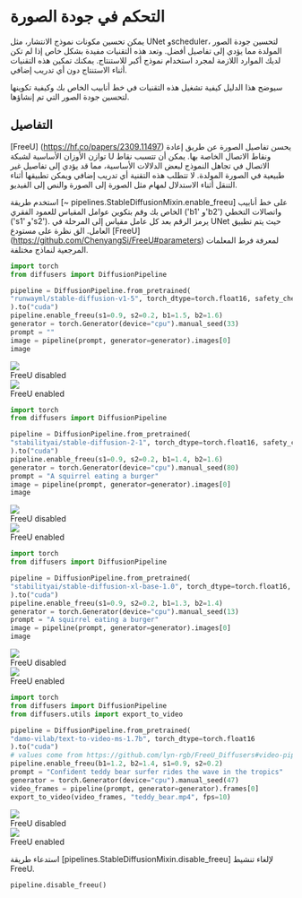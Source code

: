 # التحكم في جودة الصورة

يمكن تحسين مكونات نموذج الانتشار، مثل UNet وscheduler، لتحسين جودة الصور المولدة مما يؤدي إلى تفاصيل أفضل. وتعد هذه التقنيات مفيدة بشكل خاص إذا لم تكن لديك الموارد اللازمة لمجرد استخدام نموذج أكبر للاستنتاج. يمكنك تمكين هذه التقنيات أثناء الاستنتاج دون أي تدريب إضافي.

سيوضح هذا الدليل كيفية تشغيل هذه التقنيات في خط أنابيب الخاص بك وكيفية تكوينها لتحسين جودة الصور التي تم إنشاؤها.

## التفاصيل

[FreeU] (https://hf.co/papers/2309.11497) يحسن تفاصيل الصورة عن طريق إعادة توازن الأوزان الأساسية لشبكة U ونقاط الاتصال الخاصة بها. يمكن أن تتسبب نقاط الاتصال في تجاهل النموذج لبعض الدلالات الأساسية، مما قد يؤدي إلى تفاصيل غير طبيعية في الصورة المولدة. لا تتطلب هذه التقنية أي تدريب إضافي ويمكن تطبيقها أثناء التنقل أثناء الاستدلال لمهام مثل الصورة إلى الصورة والنص إلى الفيديو.

استخدم طريقة [~ pipelines.StableDiffusionMixin.enable_freeu] على خط أنابيب الخاص بك وقم بتكوين عوامل المقياس للعمود الفقري ('b1' و'b2') واتصالات التخطي ('s1' و's2'). يرمز الرقم بعد كل عامل مقياس إلى المرحلة في UNet حيث يتم تطبيق العامل. الق نظرة على مستودع [FreeU] (https://github.com/ChenyangSi/FreeU#parameters) لمعرفة فرط المعلمات المرجعية لنماذج مختلفة.

<hfoptions id="freeu">

<hfoption id="Stable Diffusion v1-5">

```py
import torch
from diffusers import DiffusionPipeline

pipeline = DiffusionPipeline.from_pretrained(
"runwayml/stable-diffusion-v1-5", torch_dtype=torch.float16, safety_checker=None
).to("cuda")
pipeline.enable_freeu(s1=0.9, s2=0.2, b1=1.5, b2=1.6)
generator = torch.Generator(device="cpu").manual_seed(33)
prompt = ""
image = pipeline(prompt, generator=generator).images[0]
image
```

<div class="flex gap-4">
<div>
<img class="rounded-xl" src="https://huggingface.co/datasets/huggingface/documentation-images/resolve/main/diffusers/sdv15-no-freeu.png"/>
<figcaption class="mt-2 text-center text-sm text-gray-500">FreeU disabled</figcaption>
</div>
<div>
<img class="rounded-xl" src="https://huggingface.co/datasets/huggingface/documentation-images/resolve/main/diffusers/sdv15-freeu.png"/>
<figcaption class="mt-2 text-center text-sm text-gray-500">FreeU enabled</figcaption>
</div>
</div>

</hfoption>

<hfoption id="Stable Diffusion v2-1">

```py
import torch
from diffusers import DiffusionPipeline

pipeline = DiffusionPipeline.from_pretrained(
"stabilityai/stable-diffusion-2-1", torch_dtype=torch.float16, safety_checker=None
).to("cuda")
pipeline.enable_freeu(s1=0.9, s2=0.2, b1=1.4, b2=1.6)
generator = torch.Generator(device="cpu").manual_seed(80)
prompt = "A squirrel eating a burger"
image = pipeline(prompt, generator=generator).images[0]
image
```

<div class="flex gap-4">
<div>
<img class="rounded-xl" src="https://huggingface.co/datasets/huggingface/documentation-images/resolve/main/diffusers/sdv21-no-freeu.png"/>
<figcaption class="mt-2 text-center text-sm text-gray-500">FreeU disabled</figcaption>
</div>
<div>
<img class="rounded-xl" src="https://huggingface.co/datasets/huggingface/documentation-images/resolve/main/diffusers/sdv21-freeu.png"/>
<figcaption class="mt-2 text-center text-sm text-gray-500">FreeU enabled</figcaption>
</div>
</div>

</hfoption>

<hfoption id="Stable Diffusion XL">

```py
import torch
from diffusers import DiffusionPipeline

pipeline = DiffusionPipeline.from_pretrained(
"stabilityai/stable-diffusion-xl-base-1.0", torch_dtype=torch.float16,
).to("cuda")
pipeline.enable_freeu(s1=0.9, s2=0.2, b1=1.3, b2=1.4)
generator = torch.Generator(device="cpu").manual_seed(13)
prompt = "A squirrel eating a burger"
image = pipeline(prompt, generator=generator).images[0]
image
```

<div class="flex gap-4">
<div>
<img class="rounded-xl" src="https://huggingface.co/datasets/huggingface/documentation-images/resolve/main/diffusers/sdxl-no-freeu.png"/>
<figcaption class="mt-2 text-center text-sm text-gray-500">FreeU disabled</figcaption>
</div>
<div>
<img class="rounded-xl" src="https://huggingface.co/datasets/huggingface/documentation-images/resolve/main/diffusers/sdxl-freeu.png"/>
<figcaption class="mt-2 text-center text-sm text-gray-500">FreeU enabled</figcaption>
</div>
</div>

</hfoption>

<hfoption id="Zeroscope">

```py
import torch
from diffusers import DiffusionPipeline
from diffusers.utils import export_to_video

pipeline = DiffusionPipeline.from_pretrained(
"damo-vilab/text-to-video-ms-1.7b", torch_dtype=torch.float16
).to("cuda")
# values come from https://github.com/lyn-rgb/FreeU_Diffusers#video-pipelines
pipeline.enable_freeu(b1=1.2, b2=1.4, s1=0.9, s2=0.2)
prompt = "Confident teddy bear surfer rides the wave in the tropics"
generator = torch.Generator(device="cpu").manual_seed(47)
video_frames = pipeline(prompt, generator=generator).frames[0]
export_to_video(video_frames, "teddy_bear.mp4", fps=10)
```

<div class="flex gap-4">
<div>
<img class="rounded-xl" src="https://huggingface.co/datasets/huggingface/documentation-images/resolve/main/diffusers/video-no-freeu.gif"/>
<figcaption class="mt-2 text-center text-sm text-gray-500">FreeU disabled</figcaption>
</div>
<div>
<img class="rounded-xl" src="https://huggingface.co/datasets/huggingface/documentation-images/resolve/main/diffusers/video-freeu.gif"/>
<figcaption class="mt-2 text-center text-sm text-gray-500">FreeU enabled</figcaption>
</div>
</div>

</hfoption>

</hfoptions>

استدعاء طريقة [pipelines.StableDiffusionMixin.disable_freeu] لإلغاء تنشيط FreeU.

```py
pipeline.disable_freeu()
```